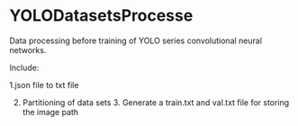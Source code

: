 # YOLODatasetsProcesse

Data processing before training of YOLO series convolutional neural networks. 

Include: 

1.json file to txt file

2. Partitioning of data sets 3. Generate a train.txt and val.txt file for storing the image path
